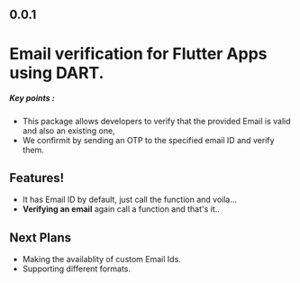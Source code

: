 ## 0.0.1
# Email verification for Flutter Apps using DART.

##### Key points :
  - This package allows developers to verify that the provided Email is valid and also an existing one,
  - We confirmit by sending an OTP to the specified email ID and verify them.

## Features!
  - It has Email ID by default, just call the function and voila... 
  - **Verifying an email** again call a function and that's it.. 

## Next Plans
  - Making the availablity of custom Email Ids.
  - Supporting different formats.
